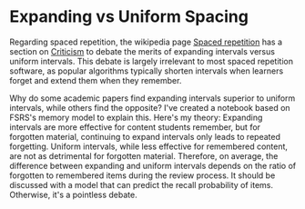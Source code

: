# Expanding vs Uniform Spacing

Regarding spaced repetition, the wikipedia page [Spaced repetition](https://en.wikipedia.org/wiki/Spaced_repetition) has a section on [Criticism](https://en.wikipedia.org/wiki/Spaced_repetition#Criticism) to debate the merits of expanding intervals versus uniform intervals. This debate is largely irrelevant to most spaced repetition software, as popular algorithms typically shorten intervals when learners forget and extend them when they remember.

Why do some academic papers find expanding intervals superior to uniform intervals, while others find the opposite? I've created a notebook based on FSRS's memory model to explain this. Here's my theory: Expanding intervals are more effective for content students remember, but for forgotten material, continuing to expand intervals only leads to repeated forgetting. Uniform intervals, while less effective for remembered content, are not as detrimental for forgotten material. Therefore, on average, the difference between expanding and uniform intervals depends on the ratio of forgotten to remembered items during the review process. It should be discussed with a model that can predict the recall probability of items. Otherwise, it's a pointless debate.